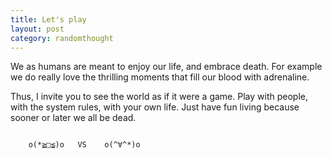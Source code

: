 ```yaml
---
title: Let's play
layout: post
category: randomthought
---
```


We as humans are meant to enjoy our life, and embrace death. 
For example we do really love the thrilling  moments that fill our blood with adrenaline.

Thus, I invite you to see the world as if it were a game. 
Play with people, with the system rules, with your own life. 
Just have fun living because sooner or later we all be dead.

```

    o(*≧□≦)o   VS    o(^∀^*)o  

```


